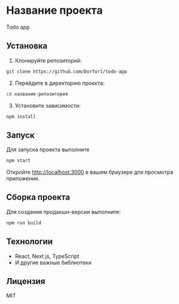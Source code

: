 # Название проекта

Todo app

## Установка

1. Клонируйте репозиторий:
```bash
git clone https://github.com/DorTor1/todo-app
```

2. Перейдите в директорию проекта:
```bash
cd название-репозитория
```

3. Установите зависимости:
```bash
npm install
```

## Запуск

Для запуска проекта выполните

```bash
npm start
```

Откройте [http://localhost:3000](http://localhost:3000) в вашем браузере для просмотра приложения.

## Сборка проекта

Для создания продакшн-версии выполните:

```bash
npm run build
```

## Технологии
 
- React, Next.js, TypeScript
- И другие важные библиотеки

## Лицензия

MIT
